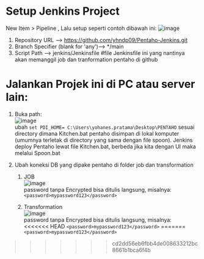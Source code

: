 # Setup Jenkins Project

New Item > Pipeline , Lalu setup seperti contoh dibawah ini:
![image](https://github.com/user-attachments/assets/cde0d290-ee3e-4f12-a72a-71aa6f61d404)

1. Repository URL --> https://github.com/yhndp09/Pentaho-Jenkins.git
2. Branch Specifier (blank for 'any')--> */main
3. Script Path --> jenkins/Jenkinsfile        #file Jenkinsfile ini yang nantinya akan memanggil job dan tranformation pentaho di github


# Jalankan Projek ini di PC atau server lain:
1. Buka path: <br>
   ![image](https://github.com/user-attachments/assets/b3f18149-92fe-45d2-90e2-8e42f7117d59)
   <br>ubah ``` set PDI_HOME= C:\Users\yohanes.pratama\Desktop\PENTAHO ``` sesuai directory dimana Kitchen.bat pentaho disimpan di lokal komputer (umumnya terletak di directory yang sama dengan file spoon). Jenkins deploy Pentaho lewat file Kitchen.bat, berbeda jika kita dengan UI maka melalui Spoon.bat  


2. Ubah koneksi DB yang dipake pentaho di folder job dan transformation
   1. JOB
      <br>
![image](https://github.com/user-attachments/assets/f0156cc3-0fec-428d-887e-90c9683a4dee)
      <br> password tanpa Encrypted  bisa ditulis langsung, misalnya:<br>
      ```<password>mypassword123</password>```

   2. Transformation
      <br>
![image](https://github.com/user-attachments/assets/7c484866-0f3e-4cf4-9f7b-3f63ab3aaac7)
      <br> password tanpa Encrypted  bisa ditulis langsung, misalnya:<br>
<<<<<<< HEAD
      ```<password>mypassword123</password>```
=======
      ```<password>mypassword123</password>```
>>>>>>> cd2dd56eb6fbb4de008633212bc8661b1bca6f4b
